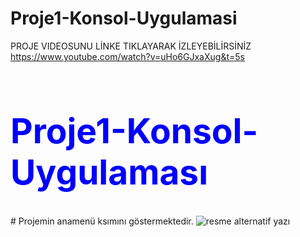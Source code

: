# Proje1-Konsol-Uygulamasi
PROJE VIDEOSUNU LİNKE TIKLAYARAK İZLEYEBİLİRSİNİZ
https://www.youtube.com/watch?v=uHo6GJxaXug&t=5s
<h1 style ="color: blue; font-Times New Roman;
font-size:55px"> Proje1-Konsol-Uygulaması </h1>
# Projemin anamenü ksımını göstermektedir.
<img src="projeresimleri/1.jpg" alt="resme alternatif yazı">
